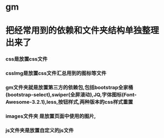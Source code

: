 # gm
# 把经常用到的依赖和文件夹结构单独整理出来了
### css是放置css文件
### cssImg是放置css文件汇总用到的图标等文件
### gm文件夹就是放置第三方的依赖包,包括bootstrap全家桶(bootstrap-select),swiper(全屏滚动),JQ,字体图标(Font-Awesome-3.2.1),less,按钮样式,两种版本的css样式重置
### images文件夹 是放置页面中使用的图片,
### js文件夹是放置自定义的js文件

